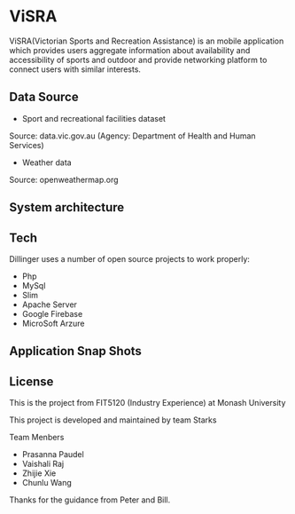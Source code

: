 # ViSRA

  ViSRA(Victorian Sports and Recreation Assistance) is an mobile application which provides users aggregate information about availability and accessibility of sports and outdoor and provide networking platform to connect users with similar interests.

Data Source
----
- Sport and recreational facilities dataset

 Source: data.vic.gov.au (Agency: Department of Health and Human Services)
- Weather data

 Source: openweathermap.org

System architecture
----

Tech
----

Dillinger uses a number of open source projects to work properly:

- Php
- MySql
- Slim
- Apache Server
- Google Firebase
- MicroSoft Arzure


Application Snap Shots
----

License
----

This is the project from FIT5120 (Industry Experience) at Monash University

This project is developed and maintained by team Starks

Team Menbers

- Prasanna Paudel
- Vaishali Raj
- Zhijie Xie
- Chunlu Wang

Thanks for the guidance from Peter and Bill.


